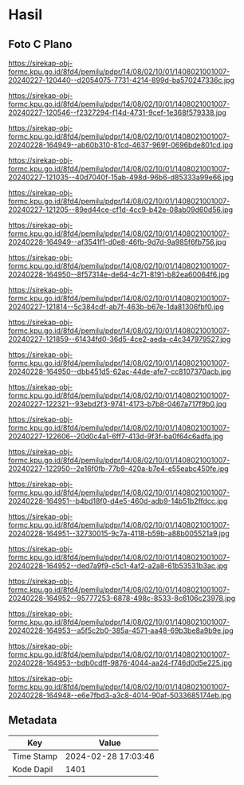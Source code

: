 # Hasil

## Foto C Plano

https://sirekap-obj-formc.kpu.go.id/8fd4/pemilu/pdpr/14/08/02/10/01/1408021001007-20240227-120440--d2054075-7731-4214-899d-ba570247336c.jpg

https://sirekap-obj-formc.kpu.go.id/8fd4/pemilu/pdpr/14/08/02/10/01/1408021001007-20240227-120546--f2327294-f14d-4731-9cef-1e368f579338.jpg

https://sirekap-obj-formc.kpu.go.id/8fd4/pemilu/pdpr/14/08/02/10/01/1408021001007-20240228-164949--ab60b310-81cd-4637-969f-0696bde801cd.jpg

https://sirekap-obj-formc.kpu.go.id/8fd4/pemilu/pdpr/14/08/02/10/01/1408021001007-20240227-121035--40d7040f-15ab-498d-96b6-d85333a99e66.jpg

https://sirekap-obj-formc.kpu.go.id/8fd4/pemilu/pdpr/14/08/02/10/01/1408021001007-20240227-121205--89ed44ce-cf1d-4cc9-b42e-08ab09d60d56.jpg

https://sirekap-obj-formc.kpu.go.id/8fd4/pemilu/pdpr/14/08/02/10/01/1408021001007-20240228-164949--af3541f1-d0e8-46fb-9d7d-9a985f6fb756.jpg

https://sirekap-obj-formc.kpu.go.id/8fd4/pemilu/pdpr/14/08/02/10/01/1408021001007-20240228-164950--8f57314e-de64-4c71-8191-b82ea60064f6.jpg

https://sirekap-obj-formc.kpu.go.id/8fd4/pemilu/pdpr/14/08/02/10/01/1408021001007-20240227-121814--5c384cdf-ab7f-463b-b67e-1da81306fbf0.jpg

https://sirekap-obj-formc.kpu.go.id/8fd4/pemilu/pdpr/14/08/02/10/01/1408021001007-20240227-121859--61434fd0-36d5-4ce2-aeda-c4c347979527.jpg

https://sirekap-obj-formc.kpu.go.id/8fd4/pemilu/pdpr/14/08/02/10/01/1408021001007-20240228-164950--dbb451d5-62ac-44de-afe7-cc8107370acb.jpg

https://sirekap-obj-formc.kpu.go.id/8fd4/pemilu/pdpr/14/08/02/10/01/1408021001007-20240227-122321--93ebd2f3-9741-4173-b7b8-0467a717f9b0.jpg

https://sirekap-obj-formc.kpu.go.id/8fd4/pemilu/pdpr/14/08/02/10/01/1408021001007-20240227-122606--20d0c4a1-6ff7-413d-9f3f-ba0f64c6adfa.jpg

https://sirekap-obj-formc.kpu.go.id/8fd4/pemilu/pdpr/14/08/02/10/01/1408021001007-20240227-122950--2e16f0fb-77b9-420a-b7e4-e55eabc450fe.jpg

https://sirekap-obj-formc.kpu.go.id/8fd4/pemilu/pdpr/14/08/02/10/01/1408021001007-20240228-164951--b4bd18f0-d4e5-460d-adb9-14b51b2ffdcc.jpg

https://sirekap-obj-formc.kpu.go.id/8fd4/pemilu/pdpr/14/08/02/10/01/1408021001007-20240228-164951--32730015-9c7a-4118-b59b-a88b005521a9.jpg

https://sirekap-obj-formc.kpu.go.id/8fd4/pemilu/pdpr/14/08/02/10/01/1408021001007-20240228-164952--ded7a9f9-c5c1-4af2-a2a8-61b53531b3ac.jpg

https://sirekap-obj-formc.kpu.go.id/8fd4/pemilu/pdpr/14/08/02/10/01/1408021001007-20240228-164952--95777253-6878-498c-8533-8c6106c23978.jpg

https://sirekap-obj-formc.kpu.go.id/8fd4/pemilu/pdpr/14/08/02/10/01/1408021001007-20240228-164953--a5f5c2b0-385a-4571-aa48-69b3be8a9b9e.jpg

https://sirekap-obj-formc.kpu.go.id/8fd4/pemilu/pdpr/14/08/02/10/01/1408021001007-20240228-164953--bdb0cdff-9876-4044-aa24-f746d0d5e225.jpg

https://sirekap-obj-formc.kpu.go.id/8fd4/pemilu/pdpr/14/08/02/10/01/1408021001007-20240228-164948--e6e7fbd3-a3c8-4014-90af-5033685174eb.jpg


## Metadata

| Key        | Value               |
| ---------- | ------------------- |
| Time Stamp | 2024-02-28 17:03:46 |
| Kode Dapil | 1401                |



